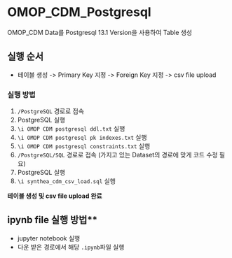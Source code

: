 # OMOP_CDM_Postgresql
OMOP_CDM Data를 Postgresql 13.1 Version을 사용하여 Table 생성

## 실행 순서
- 테이블 생성 -> Primary Key 지정 -> Foreign Key 지정 -> csv file upload

### 실행 방법
1. `/PostgreSQL` 경로로 접속
2. PostgreSQL 실행
3. `\i OMOP CDM postgresql ddl.txt` 실행
4. `\i OMOP CDM postgresql pk indexes.txt` 실행
5. `\i OMOP CDM postgresql constraints.txt` 실행
6. `/PostgreSQL/SQL` 경로로 접속 (가지고 있는 Dataset의 경로에 맞게 코드 수정 필요)
7. PostgreSQL 실행
8. `\i synthea_cdm_csv_load.sql` 실행

**테이블 생성 및 csv file upload 완료**

## ipynb file 실행 방법**
- jupyter notebook 실행
- 다운 받은 경로에서 해당 `.ipynb`파일 실행

